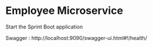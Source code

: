 # Employee Microservice
Start the Sprint Boot application

Swagger : http://localhost:9090/swagger-ui.html#!/health/